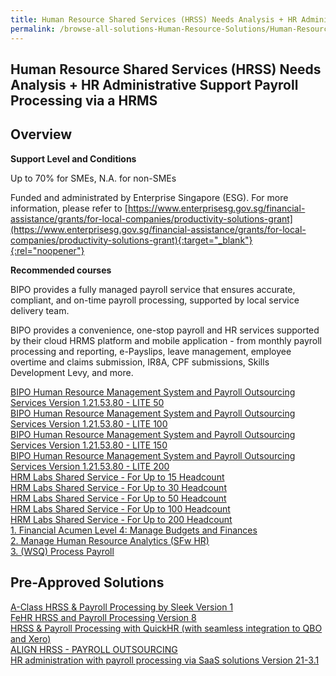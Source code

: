 ```yaml
---
title: Human Resource Shared Services (HRSS) Needs Analysis + HR Administrative Support Payroll Processing via a HRMS
permalink: /browse-all-solutions-Human-Resource-Solutions/Human-Resource-Shared-Services--HRSS--Needs-Analysis-+-HR-Administrative-Support-Payroll-Processing-via-a-HRMS
---
```


## Human Resource Shared Services (HRSS) Needs Analysis + HR Administrative Support Payroll Processing via a HRMS
## Overview

**Support Level and Conditions**

Up to 70% for SMEs, N.A. for non-SMEs

Funded and administrated by Enterprise Singapore (ESG). For more information, please refer to
[https://www.enterprisesg.gov.sg/financial-assistance/grants/for-local-companies/productivity-solutions-grant](https://www.enterprisesg.gov.sg/financial-assistance/grants/for-local-companies/productivity-solutions-grant){:target="_blank"}{:rel="noopener"}

**Recommended courses**

BIPO provides a fully managed payroll service that ensures accurate, compliant, and on-time payroll processing, supported by local service delivery team. 

BIPO provides a convenience, one-stop payroll and HR services supported by their cloud HRMS platform and mobile application - from monthly payroll processing and reporting, e-Payslips, leave management, employee overtime and claims submission, IR8A, CPF submissions, Skills Development Levy, and more.

<a href='https://www.gobusiness.gov.sg/images/psg/BIPO_20210307_Desensitised_Annex_3_Part_1.pdf'  target='_blank' rel='noopener'>BIPO Human Resource Management System and Payroll Outsourcing Services Version 1.21.53.80 - LITE 50</a><br>
<a href='https://www.gobusiness.gov.sg/images/psg/BIPO_20210307_Desensitised_Annex_3_Part_2.pdf'  target='_blank' rel='noopener'>BIPO Human Resource Management System and Payroll Outsourcing Services Version 1.21.53.80 - LITE 100</a><br>
<a href='https://www.gobusiness.gov.sg/images/psg/BIPO_20210307_Desensitised_Annex_3_Part_3.pdf'  target='_blank' rel='noopener'>BIPO Human Resource Management System and Payroll Outsourcing Services Version 1.21.53.80 -  LITE 150</a><br>
<a href='https://www.gobusiness.gov.sg/images/psg/BIPO_20210307_Desensitised_Annex_3_Part_4.pdf'  target='_blank' rel='noopener'>BIPO Human Resource Management System and Payroll Outsourcing Services Version 1.21.53.80 - LITE 200</a><br>
<a href='https://www.gobusiness.gov.sg/images/psg/Hrm_Labs_Desensitised_Annex_3_Part_1.pdf'  target='_blank' rel='noopener'>HRM Labs Shared Service - For Up to 15 Headcount</a><br>
<a href='https://www.gobusiness.gov.sg/images/psg/Hrm_Labs_Desensitised_Annex_3_Part_2.pdf'  target='_blank' rel='noopener'>HRM Labs Shared Service - For Up to 30 Headcount</a><br>
<a href='https://www.gobusiness.gov.sg/images/psg/Hrm_Labs_Desensitised_Annex_3_Part_3.pdf'  target='_blank' rel='noopener'>HRM Labs Shared Service - For Up to 50 Headcount</a><br>
<a href='https://www.gobusiness.gov.sg/images/psg/Hrm_Labs_Desensitised_Annex_3_Part_4.pdf'  target='_blank' rel='noopener'>HRM Labs Shared Service - For Up to 100 Headcount</a><br>
<a href='https://www.gobusiness.gov.sg/images/psg/Hrm_Labs_Desensitised_Annex_3_Part_5.pdf'  target='_blank' rel='noopener'>HRM Labs Shared Service - For Up to 200 Headcount</a><br>
<a href='https://courses.enterprisejobskills.gov.sg/Course_Internet/CourseDetail/Financial-Acumen-Level-4-Manage-Budgets-Finances-1'  target='_blank' rel='noopener'>1. Financial Acumen Level 4: Manage Budgets and Finances</a><br>
<a href='https://courses.enterprisejobskills.gov.sg/Course_Internet/CourseDetail/Manage-Human-Resource-Analytics-SFw-HR-2'  target='_blank' rel='noopener'>2. Manage Human Resource Analytics (SFw HR)</a><br>
<a href='https://courses.enterprisejobskills.gov.sg/Course_Internet/CourseDetail/WSQ-Process-Payroll-4'  target='_blank' rel='noopener'>3. (WSQ) Process Payroll</a><br>

## Pre-Approved Solutions

<a href='/productivity-solutions-grant/solutionrepo/solution1681' target='_blank'>A-Class HRSS & Payroll Processing by Sleek Version 1</a><br>
<a href='/productivity-solutions-grant/solutionrepo/solution1737' target='_blank'>FeHR HRSS and Payroll Processing Version 8</a><br>
<a href='/productivity-solutions-grant/solutionrepo/solution2374' target='_blank'>HRSS & Payroll Processing with QuickHR (with seamless integration to QBO and Xero)</a><br>
<a href='/productivity-solutions-grant/solutionrepo/solution2537' target='_blank'>ALIGN HRSS - PAYROLL OUTSOURCING</a><br>
<a href='/productivity-solutions-grant/solutionrepo/solution2846' target='_blank'>HR administration with payroll processing via SaaS solutions Version 21-3.1</a><br>

